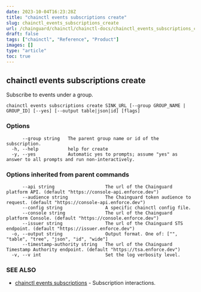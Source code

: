 ```yaml
---
date: 2023-10-04T16:23:28Z
title: "chainctl events subscriptions create"
slug: chainctl_events_subscriptions_create
url: /chainguard/chainctl/chainctl-docs/chainctl_events_subscriptions_create/
draft: false
tags: ["chainctl", "Reference", "Product"]
images: []
type: "article"
toc: true
---
```

## chainctl events subscriptions create

Subscribe to events under a group.

```
chainctl events subscriptions create SINK_URL [--group GROUP_NAME | GROUP_ID] [--yes] [--output table|json|id] [flags]
```

### Options

```
      --group string   The parent group name or id of the subscription.
  -h, --help           help for create
  -y, --yes            Automatic yes to prompts; assume "yes" as answer to all prompts and run non-interactively.
```

### Options inherited from parent commands

```
      --api string                   The url of the Chainguard platform API. (default "https://console-api.enforce.dev")
      --audience string              The Chainguard token audience to request. (default "https://console-api.enforce.dev")
      --config string                A specific chainctl config file.
      --console string               The url of the Chainguard platform Console. (default "https://console.enforce.dev")
      --issuer string                The url of the Chainguard STS endpoint. (default "https://issuer.enforce.dev")
  -o, --output string                Output format. One of: ["", "table", "tree", "json", "id", "wide"]
      --timestamp-authority string   The url of the Chainguard Timestamp Authority endpoint. (default "https://tsa.enforce.dev")
  -v, --v int                        Set the log verbosity level.
```

### SEE ALSO

* [chainctl events subscriptions](/chainguard/chainctl/chainctl-docs/chainctl_events_subscriptions/)	 - Subscription interactions.

